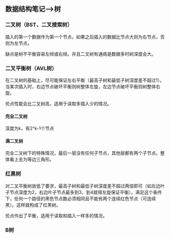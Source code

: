 ## 数据结构笔记-->树

### 二叉树（BST、二叉搜索树）

插入的第一个数据作为第一个节点，如果之后插入的数据比节点大则为右节点，否则为左节点。

缺点是树不平衡容易左倾或右倾。并且二叉树有通病是数据多时树深度会大。

### 二叉平衡树（AVL树）

在二叉树的基础上，尽可能保证左右平衡（最高子树和最低子树深度差不超过1）。当某次插入时，右边节点破坏平衡则树整体左旋，左边节点破坏平衡则树整体右旋。

优点性能会比二叉树高，适用于读取多插入少的情况。

#### 完全二叉树

深度为k，有2^k-1个节点

#### 满二叉树

完全二叉树下的特殊情况，最后一层没有任何子节点，其他层都有两个子节点。整体看上去为等边三角形。

### 红黑树

对二叉平衡树放低了要求，最高子树和最低子树深度差不超过两倍即可（如左边叶子节点深度为2，右边叶子节点最多到3，到4就得左旋保证平衡）。满足这个条件下，任何一个路径的黑色节点数必须相同且不能有两个连续红色节点（可连续黑）。这样就构成了红黑树。

优点作出了平衡，适用于读取和插入一样多的情况。

### B树